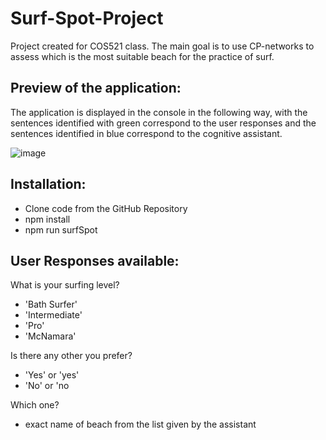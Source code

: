 # Surf-Spot-Project
Project created for COS521 class.
The main goal is to use CP-networks to assess which is the most suitable beach for the practice of surf.

Preview of the application:
  - 
The application is displayed in the console in the following way, with the sentences identified with green correspond to the user responses and the sentences identified in blue correspond to the cognitive assistant.

![image](https://user-images.githubusercontent.com/55351724/165579754-5a1063d0-30e1-44ea-be43-5f9ff6220557.png)

Installation:
  - 
- Clone code from the GitHub Repository
- npm install
- npm run surfSpot

User Responses available:
  - 
 What is your surfing level? 
 - 'Bath Surfer'
 - 'Intermediate'
 - 'Pro'
 - 'McNamara'

 Is there any other you prefer? 
 - 'Yes' or 'yes'
 - 'No' or 'no

  Which one?
  - exact name of beach from the list given by the assistant
